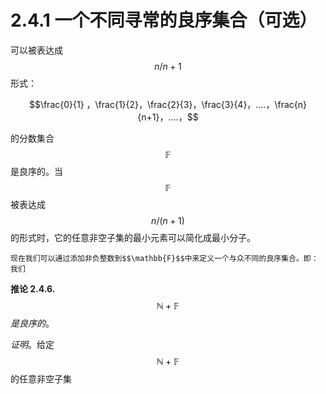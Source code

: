 # 2.4.1 一个不同寻常的良序集合（可选）

可以被表达成 $$n/n+1$$形式：

 $$\frac{0}{1} ，\frac{1}{2}，\frac{2}{3}，\frac{3}{4}，....，\frac{n}{n+1}，....，$$

的分数集合$$\mathbb{F}$$是良序的。当$$\mathbb{F}$$被表达成 $$n/(n+1)$$的形式时，它的任意非空子集的最小元素可以简化成最小分子。

    现在我们可以通过添加非负整数到$$\mathbb{F}$$中来定义一个与众不同的良序集合。即：我们







**推论 2.4.6.** $$\mathbb{N}+\mathbb{F}$$_是良序的_。 

_证明_。给定$$\mathbb{N}+\mathbb{F}$$的任意非空子集

